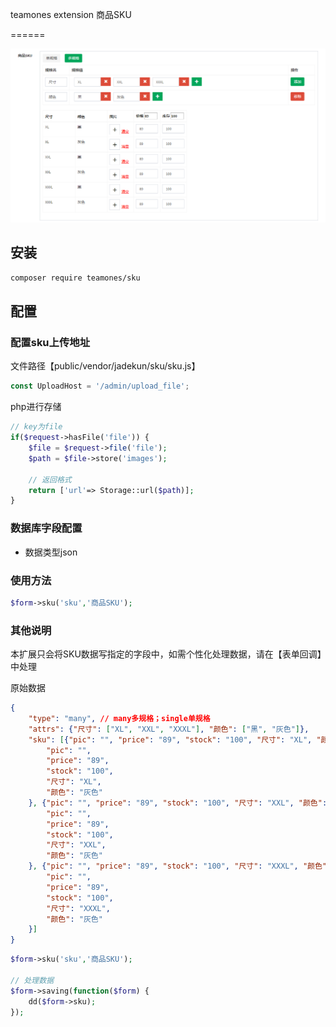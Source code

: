 teamones extension 商品SKU

======

![预览](1.png?raw=true)

## 安装
```bash
composer require teamones/sku
```

## 配置

### 配置sku上传地址
文件路径【public/vendor/jadekun/sku/sku.js】
```javascript
const UploadHost = '/admin/upload_file';
```
php进行存储
```php
// key为file
if($request->hasFile('file')) {
    $file = $request->file('file');
    $path = $file->store('images');

    // 返回格式
    return ['url'=> Storage::url($path)];
}
```

### 数据库字段配置
- 数据类型json


### 使用方法
```php
$form->sku('sku','商品SKU');
```

### 其他说明
本扩展只会将SKU数据写指定的字段中，如需个性化处理数据，请在【表单回调】中处理

原始数据
```json
{
	"type": "many", // many多规格；single单规格
	"attrs": {"尺寸": ["XL", "XXL", "XXXL"], "颜色": ["黑", "灰色"]},
    "sku": [{"pic": "", "price": "89", "stock": "100", "尺寸": "XL", "颜色": "黑"}, {
        "pic": "",
        "price": "89",
        "stock": "100",
        "尺寸": "XL",
        "颜色": "灰色"
    }, {"pic": "", "price": "89", "stock": "100", "尺寸": "XXL", "颜色": "黑"}, {
        "pic": "",
        "price": "89",
        "stock": "100",
        "尺寸": "XXL",
        "颜色": "灰色"
    }, {"pic": "", "price": "89", "stock": "100", "尺寸": "XXXL", "颜色": "黑"}, {
        "pic": "",
        "price": "89",
        "stock": "100",
        "尺寸": "XXXL",
        "颜色": "灰色"
    }]
}
```

```php
$form->sku('sku','商品SKU');

// 处理数据
$form->saving(function($form) {
    dd($form->sku);
});
```
